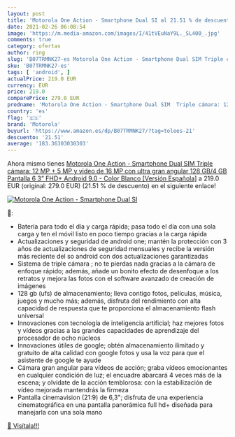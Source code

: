 ```yaml
---
layout: post
title: 'Motorola One Action - Smartphone Dual SI al 21.51 % de descuento'
date: 2021-02-26 06:08:54
image: 'https://m.media-amazon.com/images/I/41tVEuNaY9L._SL400_.jpg'
comments: true
category: ofertas
author: ring
slug: 'B07TRMNK27-es Motorola One Action - Smartphone Dual SIM Triple cámara:...'
sku: 'B07TRMNK27-es'
tags: [ 'android', ]
actualPrice: 219.0 EUR
currency: EUR
price: 219.0
comparePrice: 279.0 EUR
prodname: 'Motorola One Action - Smartphone Dual SIM  Triple cámara: 12 MP + 5 MP y video de 16 MP con ultra gran angular  128 GB/4 GB  Pantalla 6 3” FHD+  Android 9.0  - Color Blanco [Versión Española]'
country: 'es'
flag: '🇪🇸'
brand: 'Motorola'
buyurl: 'https://www.amazon.es/dp/B07TRMNK27/?tag=tolees-21'
descuento: '21.51'
average: '183.36303030303'
---
```


Ahora mismo tienes [Motorola One Action - Smartphone Dual SIM  Triple cámara: 12 MP + 5 MP y video de 16 MP con ultra gran angular  128 GB/4 GB  Pantalla 6 3” FHD+  Android 9.0  - Color Blanco [Versión Española]](https://www.amazon.es/dp/B07TRMNK27/?tag=tolees-21) a 219.0 EUR (original: 279.0 EUR) (21.51 %  de descuento) en el siguiente enlace!

[![Motorola One Action - Smartphone Dual SI](https://m.media-amazon.com/images/I/41tVEuNaY9L._SL400_.jpg)](https://www.amazon.es/dp/B07TRMNK27/?tag=tolees-21)

🔎:

- Batería para todo el día y carga rápida; pasa todo el día con una sola carga y ten el móvil listo en poco tiempo gracias a la carga rápida
- Actualizaciones y seguridad de android one; mantén la protección con 3 años de actualizaciones de seguridad mensuales y recibe la versión más reciente del so android con dos actualizaciones garantizadas
- Sistema de triple cámara ; no te pierdas nada gracias a la cámara de enfoque rápido; además, añade un bonito efecto de desenfoque a los retratos y mejora las fotos con el software avanzado de creación de imágenes
- 128 gb (ufs) de almacenamiento; lleva contigo fotos, películas, música, juegos y mucho más; además, disfruta del rendimiento con alta capacidad de respuesta que te proporciona el almacenamiento flash universal
- Innovaciones con tecnología de inteligencia artificial; haz mejores fotos y vídeos gracias a las grandes capacidades de aprendizaje del procesador de ocho núcleos
- Innovaciones útiles de google; obtén almacenamiento ilimitado y gratuito de alta calidad con google fotos y usa la voz para que el asistente de google te ayude
- Cámara gran angular para vídeos de acción; graba vídeos emocionantes en cualquier condición de luz; el encuadre abarcará 4 veces más de la escena; y olvídate de la acción temblorosa: con la estabilización de vídeo mejorada mantendrás la firmeza
- Pantalla cinemavision (21:9) de 6,3"; disfruta de una experiencia cinematográfica en una pantalla panorámica full hd+ diseñada para manejarla con una sola mano

[🛒 Visítala!!!](https://www.amazon.es/dp/B07TRMNK27/?tag=tolees-21)
